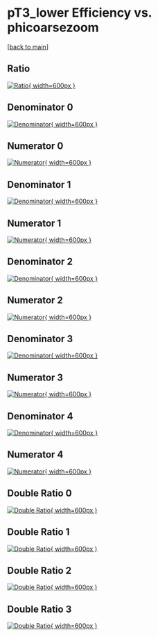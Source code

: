 # pT3_lower Efficiency vs. phicoarsezoom

[[back to main](./)]



## Ratio

[![Ratio](../mtv/var/pT3_lower_vtr_321_-1_eff_phicoarsezoom.png){ width=600px }](../mtv/var/pT3_lower_vtr_321_-1_eff_phicoarsezoom.pdf)

## Denominator 0

[![Denominator](../mtv/den/pT3_lower_vtr_321_-1_eff_phicoarsezoom_den0.png){ width=600px }](../mtv/den/pT3_lower_vtr_321_-1_eff_phicoarsezoom_den0.pdf)

## Numerator 0

[![Numerator](../mtv/num/pT3_lower_vtr_321_-1_eff_phicoarsezoom_num0.png){ width=600px }](../mtv/num/pT3_lower_vtr_321_-1_eff_phicoarsezoom_num0.pdf)

## Denominator 1

[![Denominator](../mtv/den/pT3_lower_vtr_321_-1_eff_phicoarsezoom_den1.png){ width=600px }](../mtv/den/pT3_lower_vtr_321_-1_eff_phicoarsezoom_den1.pdf)

## Numerator 1

[![Numerator](../mtv/num/pT3_lower_vtr_321_-1_eff_phicoarsezoom_num1.png){ width=600px }](../mtv/num/pT3_lower_vtr_321_-1_eff_phicoarsezoom_num1.pdf)

## Denominator 2

[![Denominator](../mtv/den/pT3_lower_vtr_321_-1_eff_phicoarsezoom_den2.png){ width=600px }](../mtv/den/pT3_lower_vtr_321_-1_eff_phicoarsezoom_den2.pdf)

## Numerator 2

[![Numerator](../mtv/num/pT3_lower_vtr_321_-1_eff_phicoarsezoom_num2.png){ width=600px }](../mtv/num/pT3_lower_vtr_321_-1_eff_phicoarsezoom_num2.pdf)

## Denominator 3

[![Denominator](../mtv/den/pT3_lower_vtr_321_-1_eff_phicoarsezoom_den3.png){ width=600px }](../mtv/den/pT3_lower_vtr_321_-1_eff_phicoarsezoom_den3.pdf)

## Numerator 3

[![Numerator](../mtv/num/pT3_lower_vtr_321_-1_eff_phicoarsezoom_num3.png){ width=600px }](../mtv/num/pT3_lower_vtr_321_-1_eff_phicoarsezoom_num3.pdf)

## Denominator 4

[![Denominator](../mtv/den/pT3_lower_vtr_321_-1_eff_phicoarsezoom_den4.png){ width=600px }](../mtv/den/pT3_lower_vtr_321_-1_eff_phicoarsezoom_den4.pdf)

## Numerator 4

[![Numerator](../mtv/num/pT3_lower_vtr_321_-1_eff_phicoarsezoom_num4.png){ width=600px }](../mtv/num/pT3_lower_vtr_321_-1_eff_phicoarsezoom_num4.pdf)

## Double Ratio 0

[![Double Ratio](../mtv/ratio/pT3_lower_vtr_321_-1_eff_phicoarsezoom_ratio0.png){ width=600px }](../mtv/ratio/pT3_lower_vtr_321_-1_eff_phicoarsezoom_ratio0.pdf)

## Double Ratio 1

[![Double Ratio](../mtv/ratio/pT3_lower_vtr_321_-1_eff_phicoarsezoom_ratio1.png){ width=600px }](../mtv/ratio/pT3_lower_vtr_321_-1_eff_phicoarsezoom_ratio1.pdf)

## Double Ratio 2

[![Double Ratio](../mtv/ratio/pT3_lower_vtr_321_-1_eff_phicoarsezoom_ratio2.png){ width=600px }](../mtv/ratio/pT3_lower_vtr_321_-1_eff_phicoarsezoom_ratio2.pdf)

## Double Ratio 3

[![Double Ratio](../mtv/ratio/pT3_lower_vtr_321_-1_eff_phicoarsezoom_ratio3.png){ width=600px }](../mtv/ratio/pT3_lower_vtr_321_-1_eff_phicoarsezoom_ratio3.pdf)

